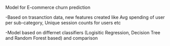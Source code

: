 Model for E-commerce churn prediction

-Based on trasanction data, new features created like Avg spending of user per sub-category, Unique session counts for users etc

-Model based on differnet classifiers (Logisitic Regression, Decision Tree and Random Forest based) and comparison
